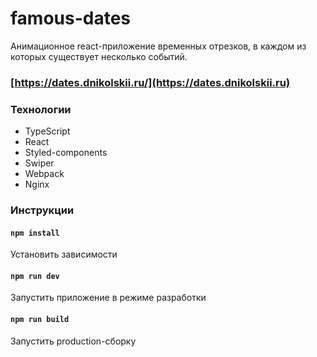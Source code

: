 # famous-dates
Анимационное react-приложение временных отрезков, в каждом из которых существует несколько событий. 

### [https://dates.dnikolskii.ru/](https://dates.dnikolskii.ru)

### Технологии
- TypeScript
- React
- Styled-components
- Swiper
- Webpack
- Nginx

### Инструкции
#### `npm install` 
Установить зависимости
#### `npm run dev`
Запустить приложение в режиме разработки
#### `npm run build`
Запустить production-сборку
